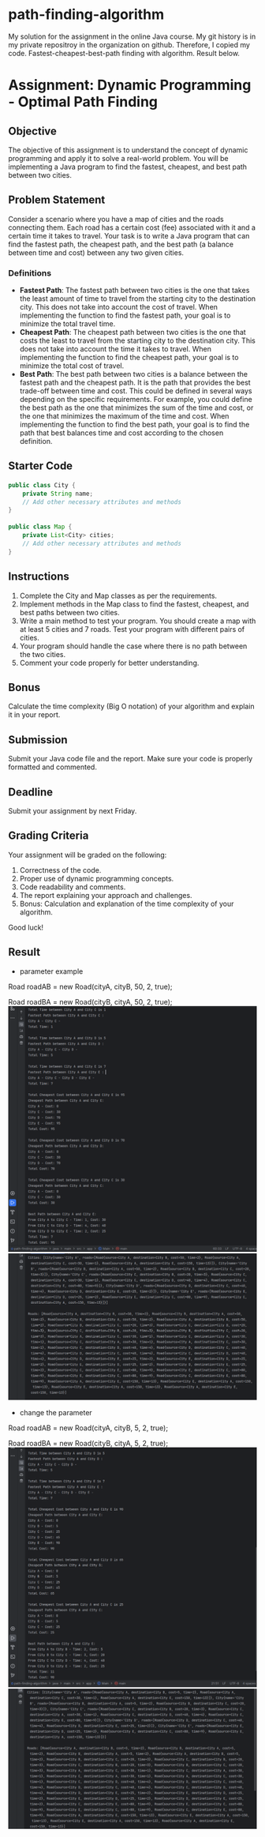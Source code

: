 # path-finding-algorithm
My solution for the assignment in the online Java course. My git history is in my private repositroy in the organization on github. Therefore, I copied my code.
Fastest-cheapest-best-path finding with algorithm.
Result below.

# Assignment: Dynamic Programming - Optimal Path Finding

## Objective
The objective of this assignment is to understand the concept of dynamic programming and apply it to solve a real-world problem. You will be implementing a Java program to find the fastest, cheapest, and best path between two cities.

## Problem Statement
Consider a scenario where you have a map of cities and the roads connecting them. Each road has a certain cost (fee) associated with it and a certain time it takes to travel. Your task is to write a Java program that can find the fastest path, the cheapest path, and the best path (a balance between time and cost) between any two given cities.

### Definitions
- **Fastest Path**: The fastest path between two cities is the one that takes the least amount of time to travel from the starting city to the destination city. This does not take into account the cost of travel. When implementing the function to find the fastest path, your goal is to minimize the total travel time.
- **Cheapest Path**: The cheapest path between two cities is the one that costs the least to travel from the starting city to the destination city. This does not take into account the time it takes to travel. When implementing the function to find the cheapest path, your goal is to minimize the total cost of travel.
- **Best Path**: The best path between two cities is a balance between the fastest path and the cheapest path. It is the path that provides the best trade-off between time and cost. This could be defined in several ways depending on the specific requirements. For example, you could define the best path as the one that minimizes the sum of the time and cost, or the one that minimizes the maximum of the time and cost. When implementing the function to find the best path, your goal is to find the path that best balances time and cost according to the chosen definition.

## Starter Code
```java
public class City {
    private String name;
    // Add other necessary attributes and methods
}

public class Map {
    private List<City> cities;
    // Add other necessary attributes and methods
}
```

## Instructions
1. Complete the City and Map classes as per the requirements.
2. Implement methods in the Map class to find the fastest, cheapest, and best paths between two cities.
3. Write a main method to test your program. You should create a map with at least 5 cities and 7 roads. Test your program with different pairs of cities.
4. Your program should handle the case where there is no path between the two cities.
5. Comment your code properly for better understanding.

## Bonus
Calculate the time complexity (Big O notation) of your algorithm and explain it in your report.

## Submission
Submit your Java code file and the report. Make sure your code is properly formatted and commented.

## Deadline
Submit your assignment by next Friday.

## Grading Criteria
Your assignment will be graded on the following:
1. Correctness of the code.
2. Proper use of dynamic programming concepts.
3. Code readability and comments.
4. The report explaining your approach and challenges.
5. Bonus: Calculation and explanation of the time complexity of your algorithm.

Good luck!

## Result
- parameter example

Road roadAB = new Road(cityA, cityB, 50, 2, true);

Road roadBA = new Road(cityB, cityA, 50, 2, true);
![the result photo 1](java/main/resources/pic1.png)
![the result photo 2](java/main/resources/pic2.png)

- change the parameter

Road roadAB = new Road(cityA, cityB, 5, 2, true);

Road roadBA = new Road(cityB, cityA, 5, 2, true);
![the result photo 3](java/main/resources/pic3.png)
![the result photo 4](java/main/resources/pic4.png)





